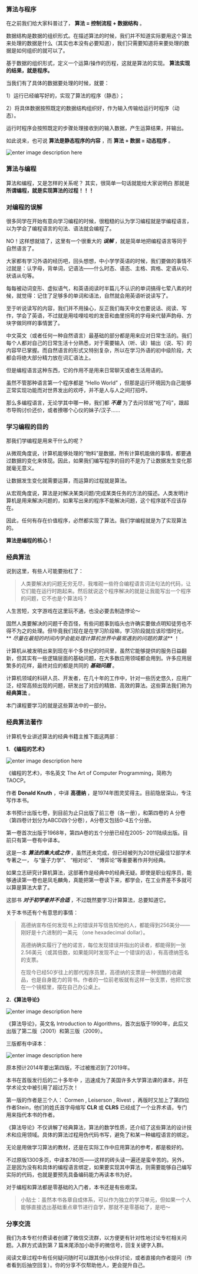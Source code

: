 ### 算法与程序

在之前我们给大家科普过了， **算法 = 控制流程 + 数据结构** 。

数据结构是数据的组织形式。在描述算法的时候，我们并不知道实际要用这个算法来处理的数据是什么（其实也本没有必要知道），我们只需要知道将来要处理的数据是如何组织的就可以了。

基于数据的组织形式，定义一个运算/操作的历程，这就是算法的实现。 **算法实现的结果，就是程序。**

当我们有了具体的数据要处理的时候，就要：

1）运行已经编写好的，实现了算法的程序（静态）；

2）将具体数据按照既定的数据结构组织好，作为输入传输给运行时程序（动态）。

运行时程序会按照既定的步骤处理接收到的输入数据，产生运算结果，并输出。

如此说来，也可说 **算法是静态程序的内容** ，而 **算法 + 数据 = 动态程序** 。

![enter image description
here](https://images.gitbook.cn/186cd3e0-6a3f-11e9-880f-2b4cc40179c9)

### 算法与编程

算法和编程，又是怎样的关系呢？ 其实，很简单一句话就能给大家说明白 那就是 **所谓编程，就是实现算法的过程！！！**

### 对编程的误解

很多同学在开始有意向学习编程的时候，很粗糙的认为学习编程就是学编程语言，以为学会了编程语言的句法、语法就会编程了。

NO！这样想就错了，这里有一个很重大的 **_误解_** ，就是简单地把编程语言等同于自然语言了。

大家都有学习外语的经历吧，回头想想，中小学学英语的时候，我们要做的事情不过就是：认字母，背单词，记语法——什么时态、语态、主格、宾格、定语从句、状语从句等。

每每被动词变形、虚拟语气，和英语阅读时半篇儿不认识的单词搞得七荤八素的时候，就觉得：记住了足够多的单词和语法，自然就会用英语听说读写了。

至于听说读写的内容，我们并不用操心，反正我们每天中文也要说话、阅读、写作，学会了英语，不过就是用哇哩哇啦的发音和曲里拐弯的字母来代替声韵母、方块字做同样的事情罢了。

中文英文（或者任何一种自然语言）最基础的部分都是用来应对日常生活的。我们每个人都对自己的日常生活十分熟悉，对于需要输入（听、读）输出（说、写）的内容早已掌握。而自然语言的形式又特别复杂，所以在学习外语的初中级阶段，大都会将绝大部分精力放在词汇语法上。

但是编程语言这种东西，它的作用不是用来日常聊天或者生活用语的。

虽然不管那种语言第一个程序都是 “Hello World” ，但那是运行环境因为自己能够正常实现功能而对世界发出的欢呼，并不是人与人之间打招呼。

那么多编程语言，无论学其中哪一种，我们都 **_不是_** 为了去问邻居“吃了吗”，跟超市导购讨价还价，或者撩哪个心仪的妹子/汉子……

### 学习编程的目的

那我们学编程是用来干什么的呢？

从微观角度说，计算机能够处理的“物料”是数据，所有计算机能做的事情，都要通过数据的变化来体现。因此，如果我们编写程序的目的不是为了让数据发生变化那就毫无意义。

让数据发生变化就需要运算，而运算的过程就是算法。

从宏观角度说，算法是对解决某类问题/完成某类任务的方法的描述。人类发明计算机是用来解决问题的，如果写出来的程序不能解决问题，这个程序就不应该存在。

因此，任何有存在价值程序，必然都实现了算法。我们学编程就是为了实现算法的。

**算法是编程的核心！**

### 经典算法

说到这里，有些人可能要抬杠了：

>
> 人类要解决的问题无穷无尽，我堆砌一些符合编程语言词法句法的代码，让它们能在运行时跑起来。然后就说这个程序解决的就是让我能写出一个程序的问题，它不也是个算法吗？

人生苦短，文字游戏在这里玩不通，也没必要去制造悖论～

固然人类要解决的问题千奇百怪，有些问题事到临头也许确实要做点明知徒劳也不得不为之的处理。但毕竟我们现在是在学习阶段嘛，学习阶段就应该珍惜时光， **
_尽量在最短的时间内学会能处理计算机世界中最常遇到的问题的算法_** ！

计算机从被发明出来到现在半个多世纪的时间里，虽然它能够提供的服务日益翻新，但其实有一些逻辑层面的基础问题，在大多数应用领域都会用到。许多应用层繁多的花样，最终对应的都是共同的
**_基础问题_** 。

计算机领域的科研人员、开发者，在几十年的工作中，针对一些历史悠久，应用广泛，经常高频出现的问题，研发出了对应的精致、高效的算法。这些算法我们称为
**经典算法** 。

本门课程要学习的就是这些算法中的一部分。

### 经典算法著作

计算机专业讲述算法的经典书籍主推下面这两部：

**1\. 《编程的艺术》**

![enter image description
here](https://images.gitbook.cn/68b447c0-6a3f-11e9-9fcd-0f07bdef43b7)

《编程的艺术》，书名英文 The Art of Computer Programming，简称为TAOCP。

作者 **Donald Knuth** ，中译 **高德纳** ，是1974年图灵奖得主。目前隐居深山，专注写作本书。

本书预计出版七卷，到目前为止只出版了前三卷（各一册），和第四卷的 A 分卷（第四卷计划分为ABCD四个分卷），A分卷又包括0-4五个分册。

第一卷首次出版于1968年，第四A卷的五个分册已经在2005- 2011陆续出版。目前只有第一卷有中译本。

这是一本 **_算法的集大成之作_** ，虽然还未完成，但已经被列为20世纪最佳12部学术专著之一， 与“量子力学”、 “相对论”、
“博弈论”等重要著作并列经典。

如果立志研究计算机算法，这部著作是经典中的经典无疑。即使是职业程序员，能够通读第一卷也是凤毛麟角，真能把第一卷读下来，都学会，在工业界差不多就可以算是算法大拿了。

这部书 **_对于初学者并不合适_** ，不过既然要学习计算算法，总要知道它。

关于本书还有个有意思的事情：

> 高德纳宣布任何发现书上的错误并写信告知他的人，都能得到256美分——刚好是十六进制的一美元 （one hexadecimal dollar）。
>
> 高德纳确实履行了他的诺言，每位发现错误并指出的读者，都能得到一张2.56美元（或其倍数，如果能同时发现不止一个错误的话），有高德纳签名的支票。
>
>
> 在现今已经50岁往上的那代程序员里，高德纳的支票是一种很酷的收藏品，也是自身能力的背书。作者的一位前老板就有这样一张支票，他把它放在一个镜框里，摆在自己办公桌上。

**2.《算法导论》**

![enter image description
here](https://images.gitbook.cn/3d3b6f60-6a3f-11e9-880f-2b4cc40179c9)

《算法导论》，英文名 Introduction to Algorithms，首次出版于1990年，此后又出版了第二版（2001）和第三版（2009）。

三版都有中译本：

![enter image description
here](https://images.gitbook.cn/71bf7f10-6a3f-11e9-9fcd-0f07bdef43b7)

原本预计2014年要出第四版，不过被推迟到了2019年。

本书在首版发行后的二十多年中 ，迅速成为了美国许多大学算法课的课本，并在学术论文中被引用了超过万次！

第一版的作者是三个人： Cormen , Leiserson , Rivest ，再版时又加上了第四位作者Stein，他们的姓氏首字母缩写 **CLR**
或 **CLRS** 已经成了一个业界术语，专门用来指代本书的作者。

《算法导论》不仅讲解了经典算法，算法的数学性质，还介绍了这些算法的设计技术和应用领域。具体的算法过程用伪代码书写，避免了和某一种编程语言的绑定。

无论是用做学习算法的教材，还是在实际工作中应用算法的参考，都是极好的。

不过原版1300多页，中译本780页——这样的砖头读一遍还是蛮辛苦的。另外，正是因为没有和具体的编程语言绑定，如果要实现其中算法，则需要能够自己编写实际的代码，也就是要预先具备编码能力再读本书为好。

对于编程和算法都是零基础的入门者，本书还是有些艰深。

> 小贴士：虽然本书各章自成体系，可以作为独立的学习单元，但如果一个人能够直接选出基础重点章节进行自学，那就不是零基础了，是吧～

### 分享交流

我们为本专栏付费读者创建了微信交流群，以方便更有针对性地讨论专栏相关问题。入群方式请到第 7 篇末尾添加小助手的微信号，回复关键字入群。

阅读文章过程中有任何疑问随时可以跟其他小伙伴讨论，或者直接向作者提问（作者看到后抽空回复）。你的分享不仅帮助他人，更会提升自己。

